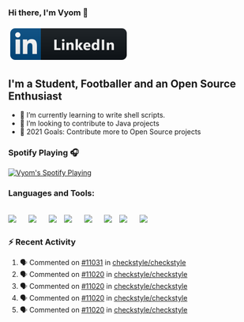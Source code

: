 ### Hi there, I'm Vyom 👋

<a href="https://www.linkedin.com/in/vyom-yadav-66a97918b/">
    <img src="https://github.com/MikeCodesDotNET/ColoredBadges/blob/master/svg/social/linkedin.svg" alt="gitter" style="vertical-align:top; margin:6px 4px">
</a>  

## I'm a Student, Footballer and an Open Source Enthusiast

- 🌱 I’m currently learning to write shell scripts.
- 👯 I’m looking to contribute to Java projects
- 🥅 2021 Goals: Contribute more to Open Source projects

### Spotify Playing 🎧

[<img src="https://novatorem-git-master-vyom-yadav.vercel.app/api/spotify" alt="Vyom's Spotify Playing" width="350" />](https://open.spotify.com/user/312oauov5ttlvf6hg6yygyiz3m4m)


### Languages and Tools:

<img src="https://qph.fs.quoracdn.net/main-qimg-48b7a3d8958565e7aa3ad4dbf2312770.webp" height="30"> &nbsp; &nbsp;  <img src="https://www.techbaz.org/Course/img/c-logo.png" height="30"> &nbsp; &nbsp;  <img src="https://image.flaticon.com/icons/png/512/25/25231.png" height="30"> &nbsp; <img src="https://resources.jetbrains.com/storage/products/intellij-idea/img/meta/intellij-idea_logo_300x300.png" height="30"> &nbsp; &nbsp; <img src="https://www.tinkercad.com/favicon.ico" height="30"> &nbsp; &nbsp;  <img src="https://upload.wikimedia.org/wikipedia/commons/thumb/e/e0/Git-logo.svg/1280px-Git-logo.svg.png" height="25">&nbsp; &nbsp;<img src="https://upload.wikimedia.org/wikipedia/commons/thumb/c/c3/Python-logo-notext.svg/1200px-Python-logo-notext.svg.png" height="25"> &nbsp; &nbsp; <img src="https://www.djangoproject.com/m/img/logos/django-logo-negative.png" height="25">
---

### :zap: Recent Activity

<!--START_SECTION:activity-->
1. 🗣 Commented on [#11031](https://github.com/checkstyle/checkstyle/issues/11031) in [checkstyle/checkstyle](https://github.com/checkstyle/checkstyle)
2. 🗣 Commented on [#11020](https://github.com/checkstyle/checkstyle/issues/11020) in [checkstyle/checkstyle](https://github.com/checkstyle/checkstyle)
3. 🗣 Commented on [#11020](https://github.com/checkstyle/checkstyle/issues/11020) in [checkstyle/checkstyle](https://github.com/checkstyle/checkstyle)
4. 🗣 Commented on [#11020](https://github.com/checkstyle/checkstyle/issues/11020) in [checkstyle/checkstyle](https://github.com/checkstyle/checkstyle)
5. 🗣 Commented on [#11020](https://github.com/checkstyle/checkstyle/issues/11020) in [checkstyle/checkstyle](https://github.com/checkstyle/checkstyle)
<!--END_SECTION:activity-->






